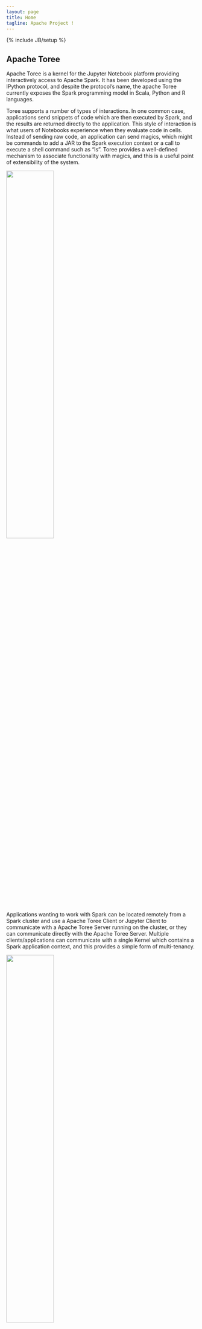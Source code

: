 ```yaml
---
layout: page
title: Home
tagline: Apache Project !
---
```

<!--
{% comment %}
Licensed to the Apache Software Foundation (ASF) under one or more
contributor license agreements.  See the NOTICE file distributed with
this work for additional information regarding copyright ownership.
The ASF licenses this file to you under the Apache License, Version 2.0
(the "License"); you may not use this file except in compliance with
the License.  You may obtain a copy of the License at

http://www.apache.org/licenses/LICENSE-2.0

Unless required by applicable law or agreed to in writing, software
distributed under the License is distributed on an "AS IS" BASIS,
WITHOUT WARRANTIES OR CONDITIONS OF ANY KIND, either express or implied.
See the License for the specific language governing permissions and
limitations under the License.
{% endcomment %}
-->

{% include JB/setup %}

## Apache Toree

Apache Toree is a kernel for the Jupyter Notebook platform providing interactively access to Apache Spark. It has been developed using the IPython protocol, and despite the protocol’s name, the apache Toree currently exposes the Spark programming model in Scala, Python and R languages.

Toree supports a number of types of interactions. In one common case, applications send snippets of code which are then executed by Spark, and the results are returned directly to the application. This style of interaction is what users of Notebooks experience when they evaluate code in cells. Instead of sending raw code, an application can send magics, which might be commands to add a JAR to the Spark execution context or a call to execute a shell command such as “ls”. Toree provides a well-defined mechanism to associate functionality with magics, and this is a useful point of extensibility of the system.

<img src='/assets/images/toree-basic-scenario.png' height="50%" width="50%">

Applications wanting to work with Spark can be located remotely from a Spark cluster and use a Apache Toree Client or Jupyter Client to communicate with a Apache Toree Server running on the cluster, or they can communicate directly with the Apache Toree Server. Multiple clients/applications can communicate with a single Kernel which contains a Spark application context, and this provides a simple form of multi-tenancy.

<img src='/assets/images/toree-application-scenario.png' height="50%" width="50%">
